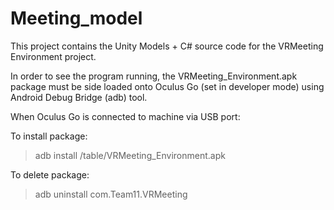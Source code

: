 # Meeting_model

This project contains the Unity Models + C# source code for the VRMeeting Environment project.

In order to see the program running, the VRMeeting_Environment.apk package must be side loaded 
onto Oculus Go (set in developer mode) using Android Debug Bridge (adb) tool.

When Oculus Go is connected to machine via USB port:

To install package:

> adb install /table/VRMeeting_Environment.apk

To delete package:

> adb uninstall com.Team11.VRMeeting
